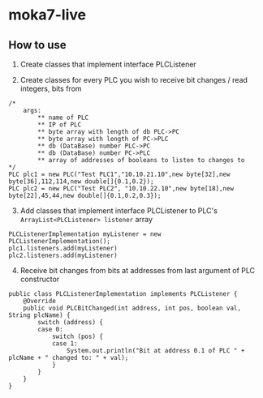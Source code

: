 # moka7-live

## How to use

1. Create classes that implement interface PLCListener

2. Create classes for every PLC you wish to receive bit changes / read integers, bits from

``` 
/*
    args: 
        ** name of PLC
        ** IP of PLC
        ** byte array with length of db PLC->PC
        ** byte array with length of PC->PLC
        ** db (DataBase) number PLC->PC
        ** db (DataBase) number PC->PLC
        ** array of addresses of booleans to listen to changes to
*/
PLC plc1 = new PLC("Test PLC1","10.10.21.10",new byte[32],new byte[36],112,114,new double[]{0.1,0.2});
PLC plc2 = new PLC("Test PLC2", "10.10.22.10",new byte[18],new byte[22],45,44,new double[]{0.1,0.2,0.3}); 
```

3. Add classes that implement interface PLCListener to PLC's `ArrayList<PLCListener> listener` array

```
PLCListenerImplementation myListener = new PLCListenerImplementation();
plc1.listeners.add(myListener)
plc2.listeners.add(myListener)
```

4. Receive bit changes from bits at addresses from last argument of PLC constructor

```
public class PLCListenerImplementation implements PLCListener {
    @Override
    public void PLCBitChanged(int address, int pos, boolean val, String plcName) {
        switch (address) {
        case 0:
            switch (pos) {
            case 1:
                System.out.println("Bit at address 0.1 of PLC " + plcName + " changed to: " + val);
            }
        }
    }
}
```

